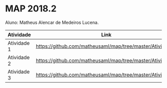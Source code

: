 # MAP 2018.2

Aluno: Matheus Alencar de Medeiros Lucena.

| Atividade | Link |
|---|---|
|Atividade 1| https://github.com/matheusaml/map/tree/master/Atividade1 |
|Atividade 2| https://github.com/matheusaml/map/tree/master/Atividade2 |
|Atividade 3| https://github.com/matheusaml/map/tree/master/Atividade3 |